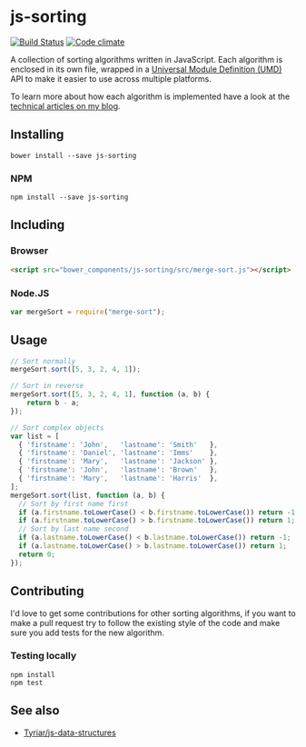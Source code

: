 # js-sorting

[![Build Status](https://secure.travis-ci.org/Tyriar/js-sorting.png)](http://travis-ci.org/Tyriar/js-sorting)
[![Code climate](https://codeclimate.com/github/Tyriar/js-sorting.png)](https://codeclimate.com/github/Tyriar/js-sorting)

A collection of sorting algorithms written in JavaScript. Each algorithm is enclosed in its own file, wrapped in a [Universal Module Definition (UMD)][1] API to make it easier to use across multiple platforms.

To learn more about how each algorithm is implemented have a look at the [technical articles on my blog][2].

## Installing

```
bower install --save js-sorting
```

### NPM

```
npm install --save js-sorting
```

## Including

### Browser

```html
<script src="bower_components/js-sorting/src/merge-sort.js"></script>
```

### Node.JS

```javascript
var mergeSort = require("merge-sort");
```

## Usage

```javascript
// Sort normally
mergeSort.sort([5, 3, 2, 4, 1]);

// Sort in reverse
mergeSort.sort([5, 3, 2, 4, 1], function (a, b) {
    return b - a;
});

// Sort complex objects
var list = [
  { 'firstname': 'John',   'lastname': 'Smith'   },
  { 'firstname': 'Daniel', 'lastname': 'Imms'    },
  { 'firstname': 'Mary',   'lastname': 'Jackson' },
  { 'firstname': 'John',   'lastname': 'Brown'   },
  { 'firstname': 'Mary',   'lastname': 'Harris'  },
];
mergeSort.sort(list, function (a, b) {
  // Sort by first name first
  if (a.firstname.toLowerCase() < b.firstname.toLowerCase()) return -1;
  if (a.firstname.toLowerCase() > b.firstname.toLowerCase()) return 1;
  // Sort by last name second
  if (a.lastname.toLowerCase() < b.lastname.toLowerCase()) return -1;
  if (a.lastname.toLowerCase() > b.lastname.toLowerCase()) return 1;
  return 0;
});
```

## Contributing

I'd love to get some contributions for other sorting algorithms, if you want to make a pull request try to follow the existing style of the code and make sure you add tests for the new algorithm.

### Testing locally

```
npm install
npm test
```

## See also

* [Tyriar/js-data-structures][4]



[1]: https://github.com/umdjs/umd/blob/master/returnExportsGlobal.js
[2]: http://www.growingwiththeweb.com/p/explore.html?t=Sorting
[3]: https://github.com/Tyriar/js-sorting/blob/master/LICENSE
[4]: https://github.com/Tyriar/js-data-structures
